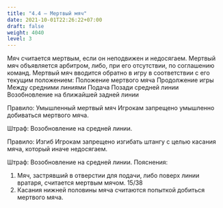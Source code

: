 ```yaml
---
title: "4.4 – Мертвый мяч"
date: 2021-10-01T22:26:22+07:00
draft: false
weight: 4040
level: 3
---
```


Мяч считается мертвым, если он неподвижен и недосягаем. Мертвый мяч объявляется арбитром,
либо, при его отсутствии, по соглашению команд.
Мертвый мяч вводится обратно в игру в соответствии с его текущим положением:
Положение мертвого мяча Продолжение игры
Между средними линиями Подача
Позади средней линии Возобновление на
ближайшей задней линии

Правило: Умышленный мертвый мяч
Игрокам запрещено умышленно добиваться мертвого мяча.

Штраф: Возобновление на средней линии.

Правило: Изгиб
Игрокам запрещено изгибать штангу с целью касания мяча, который иначе недосягаем.

Штраф: Возобновление на средней линии.
Пояснения:

1. Мяч, застрявший в отверстии для подачи, либо поверх линии вратаря, считается мертвым
мячом.
15/38
2. Касания нижней половины мяча считаются попыткой добиться мертвого 
мяча.